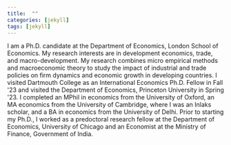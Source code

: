 ```yaml
---
title:  ""
categories: [jekyll]
tags: [jekyll]
---
```


I am a Ph.D. candidate at the Department of Economics, London School of Economics. My research interests are in development economics, trade, and macro-development. My research combines micro empirical methods and macroeconomic theory to study the impact of industrial and trade policies on firm dynamics and economic growth in developing countries. I visited Dartmouth College as an International Economics Ph.D. Fellow in Fall '23 and visited the Department of Economics, Princeton University in Spring '23. I completed an MPhil in economics from the University of Oxford, an MA economics from the University of Cambridge, where I was an Inlaks scholar, and a BA in economics from the University of Delhi.  Prior to starting my Ph.D., I worked as a predoctoral research fellow at the Department of Economics, University of Chicago and an Economist at the Ministry of Finance, Government of India.
